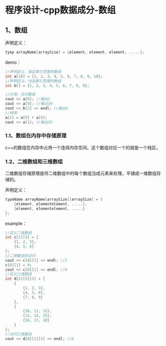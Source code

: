 # 程序设计-cpp数据成分-数组

## 1、数组
声明定义：

```cpp
tyep arrayName[arraySize] = {element, element, element, .....};
```

demo：

```cpp
//声明定义，指定索引范围的数组
int a[10] = {1, 2, 3, 4, 5, 6, 7, 8, 9, 10};
//声明定义，动态索引范围的数组
int b[] = {1, 2, 3, 4, 5, 6, 7, 8, 9};

//引用，访问数组
cout << a[0]; //输出1
cout << a[9]; //输出10
cout << b[2] << endl; //输出3
//修改
a[1] = a[9] + a[8];
cout << a[1]; //输出19
```

### 1.1、数组在内存中存储原理
c++的数组在内存中占用一个连续内存空间。这个数组对应一个的就是一个栈区。

### 1.2、二维数组和三维数组
二维数组存储原理是将二维数组中的每个数组当成元素来处理，平铺成一维数组存储的。

声明定义：

```cpp
typeName arrayName[arraySize][arraySize] = {
	{element, elementelement, .....},
	{element, elementelement, .....}
};
```

example：

```cpp
//定义二维数组
int c[2][3] = {
	{1, 2, 3},
	{4, 5, 6}
};
//二维数组的访问
cout << c[0][1] << endl; //2
c[0][1] = 9;
cout << c[0][1] << endl; //9
//定义三维数组
int d[2][3][3] = {
	{
		{1, 2, 3},
		{4, 5, 6},
		{7, 8, 9}
	},
	{
		{10, 11, 12},
		{13, 14, 15},
		{16, 17, 18}
	}
};
//访问三维数组
cout << d[0][1][2] << endl; //6
```


